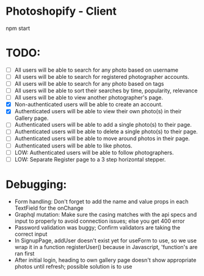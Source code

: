 # Photoshopify - Client

npm start

# TODO:

- [ ] All users will be able to search for any photo based on username
- [ ] All users will be able to search for registered photographer accounts.
- [ ] All users will be able to search for any photo based on tags
- [ ] All users will be able to sort their searches by time, popularity, relevance
- [ ] All users will be able to view another photographer's page.
- [x] Non-authenticated users will be able to create an account.
- [x] Authenticated users will be able to view their own photo(s) in their Gallery page.
- [ ] Authenticated users will be able to add a single photo(s) to their page.
- [ ] Authenticated users will be able to delete a single photo(s) to their page.
- [ ] Authenticated users will be able to move around photos in their page.
- [ ] Authenticated users will be able to like photos.
- [ ] LOW: Authenticated users will be able to follow photographers.
- [ ] LOW: Separate Register page to a 3 step horizontal stepper.

# Debugging:

- Form handling: Don't forget to add the name and value props in each TextField for the onChange
- Graphql mutation: Make sure the casing matches with the api specs and input to properly to avoid connection issues; else you get 400 error
- Password validation was buggy; Confirm validators are taking the correct input
- In SignupPage, addUser doesn't exist yet for useForm to use, so we use wrap it in a function registerUser() because in Javascript, 'function's are ran first
- After initial login, heading to own gallery page doesn't show appropriate photos until refresh; possible solution is to use <Redirect>
